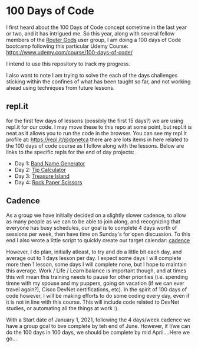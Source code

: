 # 100 Days of Code
I first heard about the 100 Days of Code concept sometime in the last year or two, and it has intrigued me.
So this year, along with several fellow members of the [Router Gods](http://routergods.com) user group, I am
doing a 100 days of Code bootcamp following this particular Udemy Course: https://www.udemy.com/course/100-days-of-code/

I intend to use this repository to track my progress. 

I also want to note I am trying to solve the each of the days challenges sticking within the confines of what has been
taught so far, and not working ahead using techniques from future lessons.

## repl.it
for the first few days of lessons (possibly the first 15 days?) we are using repl.it for our code. 
I may move these to this repo at some point, but repl.it is neat as it allows you to run the code in the browser.
You can see my repl.it profile at: https://repl.it/@dpnetca there are are lots items in here related to the 
100 days of code course as I follow along with the lessons.
Below are links to the specific repls for the end of day projects:
 - Day 1: [Band Name Generator](https://repl.it/@dpnetca/band-name-generator-start#main.py)
 - Day 2: [Tip Calculator](https://repl.it/@dpnetca/tip-calculator-start#main.py)
 - Day 3: [Treasure Island](https://repl.it/@dpnetca/treasure-island-start#main.py)
 - Day 4: [Rock Paper Scissors](https://repl.it/@dpnetca/rock-paper-scissors)


## Cadence
As a group we have initially decided on a slightly slower cadence, to allow as many people as we can to be able
to join along, and recognizing that everyone has busy schedules, our goal is to complete 4 days worth of sessions
per week, then have time on Sunday's for open discussion.  To this end I also wrote a little script to quickly
create our target calendar: [cadence](https://repl.it/@dpnetca/cadence#main.py)

However, I do plan, initially atleast, to try and do a little bit each day, and average out to 1 days lesson per day.
I expect some days I will complete more then 1 lesson, some days I will complete none, but I hope to maintain this
average.  Work / Life / Learn balance is important though, and at times this will mean this training needs to pause
for other priorities (i.e. spending timne with my spouse and my puppers, going on vacation (if we can ever travel again?),
Cisco DevNet certifications, etc). In the spirit of 100 days of code however, I will be making efforts to do some coding every day,
even if it is not in line with this course.  This will include code related to DevNet studies, or automating all the things
at work :).

With a Start date of January 1, 2021, following the 4 days/week cadence we have a group goal to bve complete by teh end of June.
However, if I/we can do the 100 days in 100 days, we should be complete by mid April....Here we go...
